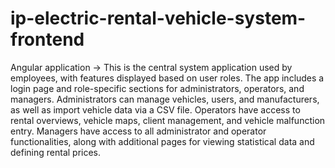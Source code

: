 # ip-electric-rental-vehicle-system-frontend
Angular application -> This is the central system application used by employees, with features displayed based on user roles.
The app includes a login page and role-specific sections for administrators, operators, and managers. Administrators can manage vehicles, users, and manufacturers, as well as import vehicle data via a CSV file. Operators have access to rental overviews, vehicle maps, client management, and vehicle malfunction entry. Managers have access to all administrator and operator functionalities, along with additional pages for viewing statistical data and defining rental prices.
